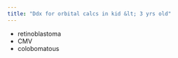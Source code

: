 ```yaml
---
title: "Ddx for orbital calcs in kid &lt; 3 yrs old"
---
```

- retinoblastoma
- CMV
- colobomatous

